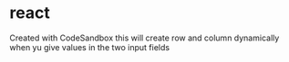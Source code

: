 # react
Created with CodeSandbox
this will create row and column dynamically when yu give values in the two input fields
